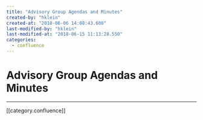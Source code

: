 ```yaml
---
title: "Advisory Group Agendas and Minutes"
created-by: "hklein"
created-at: "2018-06-06 14:08:43.608"
last-modified-by: "hklein"
last-modified-at: "2018-06-15 11:13:28.550"
categories:
  - confluence
---
```


# Advisory Group Agendas and Minutes


---

[[category.confluence]]
